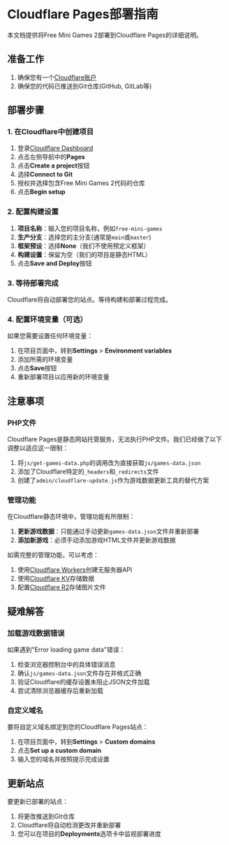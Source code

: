# Cloudflare Pages部署指南

本文档提供将Free Mini Games 2部署到Cloudflare Pages的详细说明。

## 准备工作

1. 确保您有一个[Cloudflare账户](https://dash.cloudflare.com/sign-up)
2. 确保您的代码已推送到Git仓库(GitHub, GitLab等)

## 部署步骤

### 1. 在Cloudflare中创建项目

1. 登录[Cloudflare Dashboard](https://dash.cloudflare.com/)
2. 点击左侧导航中的**Pages**
3. 点击**Create a project**按钮
4. 选择**Connect to Git**
5. 授权并选择包含Free Mini Games 2代码的仓库
6. 点击**Begin setup**

### 2. 配置构建设置

1. **项目名称**：输入您的项目名称，例如`free-mini-games`
2. **生产分支**：选择您的主分支(通常是`main`或`master`)
3. **框架预设**：选择**None**（我们不使用预定义框架）
4. **构建设置**：保留为空（我们的项目是静态HTML）
5. 点击**Save and Deploy**按钮

### 3. 等待部署完成

Cloudflare将自动部署您的站点。等待构建和部署过程完成。

### 4. 配置环境变量（可选）

如果您需要设置任何环境变量：

1. 在项目页面中，转到**Settings** > **Environment variables**
2. 添加所需的环境变量
3. 点击**Save**按钮
4. 重新部署项目以应用新的环境变量

## 注意事项

### PHP文件

Cloudflare Pages是静态网站托管服务，无法执行PHP文件。我们已经做了以下调整以适应这一限制：

1. 将`js/get-games-data.php`的调用改为直接获取`js/games-data.json`
2. 添加了Cloudflare特定的`_headers`和`_redirects`文件
3. 创建了`admin/cloudflare-update.js`作为游戏数据更新工具的替代方案

### 管理功能

在Cloudflare静态环境中，管理功能有所限制：

1. **更新游戏数据**：只能通过手动更新`games-data.json`文件并重新部署
2. **添加新游戏**：必须手动添加游戏HTML文件并更新游戏数据

如需完整的管理功能，可以考虑：

1. 使用[Cloudflare Workers](https://workers.cloudflare.com/)创建无服务器API
2. 使用[Cloudflare KV](https://www.cloudflare.com/products/workers-kv/)存储数据
3. 配置[Cloudflare R2](https://www.cloudflare.com/products/r2/)存储图片文件

## 疑难解答

### 加载游戏数据错误

如果遇到"Error loading game data"错误：

1. 检查浏览器控制台中的具体错误消息
2. 确认`js/games-data.json`文件存在并格式正确
3. 验证Cloudflare的缓存设置未阻止JSON文件加载
4. 尝试清除浏览器缓存后重新加载

### 自定义域名

要将自定义域名绑定到您的Cloudflare Pages站点：

1. 在项目页面中，转到**Settings** > **Custom domains**
2. 点击**Set up a custom domain**
3. 输入您的域名并按照提示完成设置

## 更新站点

要更新已部署的站点：

1. 将更改推送到Git仓库
2. Cloudflare将自动检测更改并重新部署
3. 您可以在项目的**Deployments**选项卡中监视部署进度 